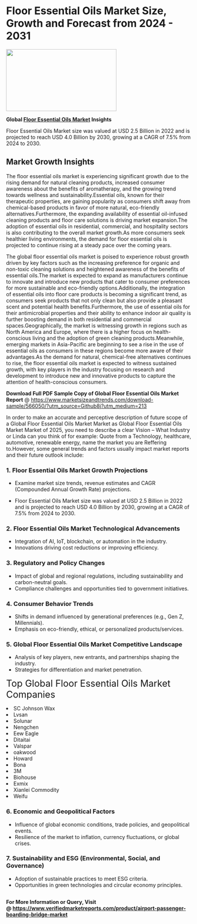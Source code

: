 <H1>Floor Essential Oils Market Size, Growth and Forecast from 2024 - 2031</H1><img class="aligncenter size-medium wp-image-584254" src="https://thirdeyenews.in/wp-content/uploads/2024/09/Global-Market-Research-300x168.jpeg" alt="" width="300" height="168" /><p><strong>Global&nbsp;<a href="https://www.marketsizeandtrends.com/download-sample/566050/?utm_source=Github8j?utm_medium=213">Floor Essential Oils Market</a> Insights</strong></p><p>Floor Essential Oils Market size was valued at USD 2.5 Billion in 2022 and is projected to reach USD 4.0 Billion by 2030, growing at a CAGR of 7.5% from 2024 to 2030.</p><p><h2>Market Growth Insights</h2> <p>The floor essential oils market is experiencing significant growth due to the rising demand for natural cleaning products, increased consumer awareness about the benefits of aromatherapy, and the growing trend towards wellness and sustainability.Essential oils, known for their therapeutic properties, are gaining popularity as consumers shift away from chemical-based products in favor of more natural, eco-friendly alternatives.Furthermore, the expanding availability of essential oil-infused cleaning products and floor care solutions is driving market expansion.The adoption of essential oils in residential, commercial, and hospitality sectors is also contributing to the overall market growth.As more consumers seek healthier living environments, the demand for floor essential oils is projected to continue rising at a steady pace over the coming years.</p> <p>The global floor essential oils market is poised to experience robust growth driven by key factors such as the increasing preference for organic and non-toxic cleaning solutions and heightened awareness of the benefits of essential oils.The market is expected to expand as manufacturers continue to innovate and introduce new products that cater to consumer preferences for more sustainable and eco-friendly options.Additionally, the integration of essential oils into floor care products is becoming a significant trend, as consumers seek products that not only clean but also provide a pleasant scent and potential health benefits.Furthermore, the use of essential oils for their antimicrobial properties and their ability to enhance indoor air quality is further boosting demand in both residential and commercial spaces.Geographically, the market is witnessing growth in regions such as North America and Europe, where there is a higher focus on health-conscious living and the adoption of green cleaning products.Meanwhile, emerging markets in Asia-Pacific are beginning to see a rise in the use of essential oils as consumers in these regions become more aware of their advantages.As the demand for natural, chemical-free alternatives continues to rise, the floor essential oils market is expected to witness sustained growth, with key players in the industry focusing on research and development to introduce new and innovative products to capture the attention of health-conscious consumers.<p><span class=""><strong>Download Full PDF Sample Copy of Global Floor Essential Oils Market Report</strong> @ <a href="https://www.marketsizeandtrends.com/download-sample/566050/?utm_source=Github8j?utm_medium=213" target="_blank">https://www.marketsizeandtrends.com/download-sample/566050/?utm_source=Github8j?utm_medium=213</a></span></p><p>In order to make an accurate and perceptive description of future scope of a Global&nbsp;Floor Essential Oils Market Market as Global&nbsp;Floor Essential Oils Market Market of 2025, you need to describe a clear Vision &ndash; What Industry or Linda can you think of for example: Quote from a Technology, healthcare, automotive, renewable energy, name the market you are Reffering to.However, some general trends and factors usually impact market reports and their future outlook include:</p><h3>1.&nbsp;<strong>Floor Essential Oils Market Growth Projections</strong></h3><ul><li>Examine market size trends, revenue estimates and CAGR (Compounded Annual Growth Rate) projections.</li><li><p>Floor Essential Oils Market size was valued at USD 2.5 Billion in 2022 and is projected to reach USD 4.0 Billion by 2030, growing at a CAGR of 7.5% from 2024 to 2030.</p></li></ul><h3>2.&nbsp;<strong>Floor Essential Oils Market Technological Advancements</strong></h3><ul><li>Integration of AI, IoT, blockchain, or automation in the industry.</li><li>Innovations driving cost reductions or improving efficiency.</li></ul><h3>3.&nbsp;<strong>Regulatory and Policy Changes</strong></h3><ul><li>Impact of global and regional regulations, including sustainability and carbon-neutral goals.</li><li>Compliance challenges and opportunities tied to government initiatives.</li></ul><h3>4.&nbsp;<strong>Consumer Behavior Trends</strong></h3><ul><li>Shifts in demand influenced by generational preferences (e.g., Gen Z, Millennials).</li><li>Emphasis on eco-friendly, ethical, or personalized products/services.</li></ul><h3>5.&nbsp;<strong>Global Floor Essential Oils Market Competitive Landscape</strong></h3><ul><li>Analysis of key players, new entrants, and partnerships shaping the industry.</li><li>Strategies for differentiation and market penetration.</li></ul><p data-pm-slice="1 1 []"><span style="color: inherit; font-family: inherit; font-size: 25px;">Top Global Floor Essential Oils Market Companies</span></p><div class="" data-test-id=""><p><li>SC Johnson Wax</li><li> Lvsan</li><li> Solunar</li><li> Nengchen</li><li> Eew Eagle</li><li> Ditaitai</li><li> Valspar</li><li> oakwood</li><li> Howard</li><li> Bona</li><li> 3M</li><li> Biohouse</li><li> Exmix</li><li> Xianlei Commodity</li><li> Weifu</li></p></div><h3>6.&nbsp;<strong>Economic and Geopolitical Factors</strong></h3><ul><li>Influence of global economic conditions, trade policies, and geopolitical events.</li><li>Resilience of the market to inflation, currency fluctuations, or global crises.</li></ul><h3>7.&nbsp;<strong>Sustainability and ESG (Environmental, Social, and Governance)</strong></h3><ul><li>Adoption of sustainable practices to meet ESG criteria.</li><li>Opportunities in green technologies and circular economy principles.</li></ul><h2><strong style="font-size: 14px;">For More Information or Query, Visit @&nbsp;</strong><a style="background-color: #ffffff; font-size: 14px;" href="https://www.marketsizeandtrends.com/report/floor-essential-oils-market/" target="_blank">https://www.verifiedmarketreports.com/product/airport-passenger-boarding-bridge-market</a></h2>